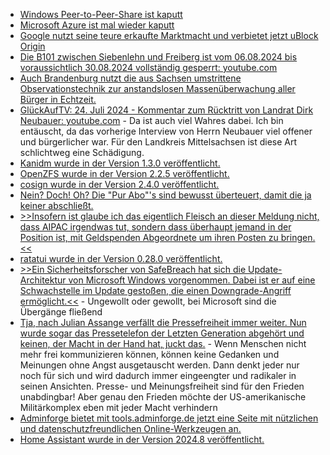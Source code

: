 * [Windows Peer-to-Peer-Share ist kaputt](https://www.borncity.com/blog/2024/08/05/neue-bitsloth-backdoor-entdeckt-missbraucht-den-windows-bits-dienst/)
* [Microsoft Azure ist mal wieder kaputt](https://blog.fefe.de/?ts=984fff3c)
* [Google nutzt seine teure erkaufte Marktmacht und verbietet jetzt uBlock Origin](https://blog.fefe.de/?ts=984e39c6)
* [Die B101 zwischen Siebenlehn und Freiberg ist vom 06.08.2024 bis voraussichtlich 30.08.2024 vollständig gesperrt: youtube.com](https://www.youtube.com/watch?v=Sx9y_23zhy4)
* [Auch Brandenburg nutzt die aus Sachsen umstrittene Observationstechnik zur anstandslosen Massenüberwachung aller Bürger in Echtzeit.](https://netzpolitik.org/2024/umstrittene-observationstechnik-aus-sachsen-auch-brandenburg-betreibt-biometrische-videoueberwachung-in-echtzeit/)
* [GlückAufTV:  24. Juli 2024 - Kommentar zum Rücktritt von Landrat Dirk Neubauer: youtube.com](https://www.youtube.com/watch?v=yWH8Bc0XUrI) - Da ist auch viel Wahres dabei. Ich bin entäuscht, da das vorherige Interview von Herrn Neubauer viel offener und bürgerlicher war. Für den Landkreis Mittelsachsen ist diese Art schlichtweg eine Schädigung.
* [Kanidm wurde in der Version 1.3.0 veröffentlicht.](https://github.com/kanidm/kanidm/releases/tag/v1.3.0)
* [OpenZFS wurde in der Version 2.2.5 veröffentlicht.](https://github.com/openzfs/zfs/releases/tag/zfs-2.2.5)
* [cosign wurde in der Version 2.4.0 veröffentlicht.](https://github.com/sigstore/cosign/releases/tag/v2.4.0)
* [Nein? Doch! Oh? Die "Pur Abo"'s sind bewusst überteuert, damit die ja keiner abschließt.](https://blog.fefe.de/?ts=984da104)
* [>>Insofern ist glaube ich das eigentlich Fleisch an dieser Meldung nicht, dass AIPAC irgendwas tut, sondern dass überhaupt jemand in der Position ist, mit Geldspenden Abgeordnete um ihren Posten zu bringen.<<](https://blog.fefe.de/?ts=984d187e)
* [ratatui wurde in der Version 0.28.0 veröffentlicht.](https://github.com/ratatui-org/ratatui/releases/tag/v0.28.0)
* [>>Ein Sicherheitsforscher von SafeBreach hat sich die Update-Architektur von Microsoft Windows vorgenommen. Dabei ist er auf eine Schwachstelle im Update gestoßen, die einen Downgrade-Angriff ermöglicht.<<](https://www.borncity.com/blog/2024/08/08/schwachstelle-in-windows-update-ermglicht-downgrade-angriffe-august-2024/) - Ungewollt oder gewollt, bei Microsoft sind die Übergänge fließend
* [Tja, nach Julian Assange verfällt die Pressefreiheit immer weiter. Nun wurde sogar das Pressetelefon der Letzten Generation abgehört und keinen, der Macht in der Hand hat, juckt das.](https://netzpolitik.org/2024/letzte-generation-gericht-weist-journalisten-beschwerden-wegen-abgehoerten-pressetelefons-zurueck/) - Wenn Menschen nicht mehr frei kommunizieren können, können keine Gedanken und Meinungen ohne Angst ausgetauscht werden. Dann denkt jeder nur noch für sich und wird dadurch immer eingeengter und radikaler in seinen Ansichten. Presse- und Meinungsfreiheit sind für den Frieden unabdingbar! Aber genau den Frieden möchte der US-amerikanische Militärkomplex eben mit jeder Macht verhindern
* [Adminforge bietet mit tools.adminforge.de jetzt eine Seite mit nützlichen und datenschutzfreundlichen Online-Werkzeugen an.](https://tools.adminforge.de/)
* [Home Assistant wurde in der Version 2024.8 veröffentlicht.](https://www.home-assistant.io/blog/2024/08/07/release-20248/)
